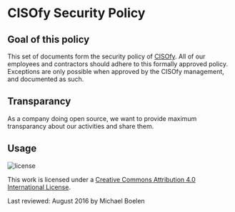 # CISOfy Security Policy

## Goal of this policy
This set of documents form the security policy of [CISOfy](https://cisofy.com). All of our employees and contractors should adhere to this formally approved policy. Exceptions are only possible when approved by the CISOfy management, and documented as such.

## Transparancy
As a company doing open source, we want to provide maximum transparancy about our activities and share them.

## Usage

![license](https://i.creativecommons.org/l/by/4.0/88x31.png)

This work is licensed under a [Creative Commons Attribution 4.0 International License](http://creativecommons.org/licenses/by/4.0/).


Last reviewed: August 2016 by Michael Boelen
